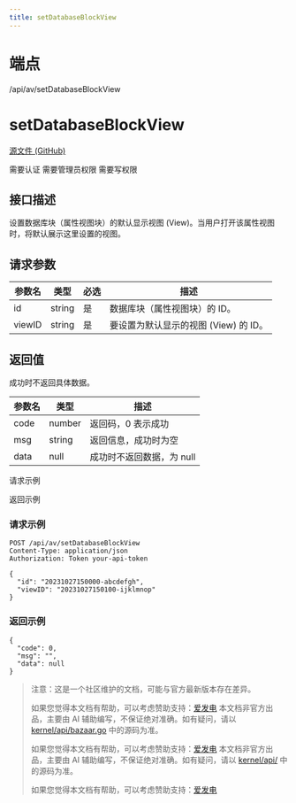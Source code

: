 ```yaml
---
title: setDatabaseBlockView
---
```

# 端点

/api/av/setDatabaseBlockView

# setDatabaseBlockView

[源文件 (GitHub)](https://github.com/siyuan-note/siyuan/blob/master/kernel/api/av.go "查看源文件")

需要认证 需要管理员权限 需要写权限

## 接口描述

设置数据库块（属性视图块）的默认显示视图 (View)。当用户打开该属性视图时，将默认展示这里设置的视图。

## 请求参数

| 参数名 | 类型 | 必选 | 描述 |
| --- | --- | --- | --- |
| id | string | 是 | 数据库块（属性视图块）的 ID。 |
| viewID | string | 是 | 要设置为默认显示的视图 (View) 的 ID。 |

## 返回值

成功时不返回具体数据。

| 参数名 | 类型 | 描述 |
| --- | --- | --- |
| code | number | 返回码，0 表示成功 |
| msg | string | 返回信息，成功时为空 |
| data | null | 成功时不返回数据，为 null |

请求示例

返回示例

### 请求示例

```
POST /api/av/setDatabaseBlockView
Content-Type: application/json
Authorization: Token your-api-token

{
  "id": "20231027150000-abcdefgh", 
  "viewID": "20231027150100-ijklmnop" 
}
```

### 返回示例

```
{
  "code": 0,
  "msg": "",
  "data": null
}
```

> 注意：这是一个社区维护的文档，可能与官方最新版本存在差异。
> 
> 如果您觉得本文档有帮助，可以考虑赞助支持：[爱发电](https://afdian.com/a/leolee9086?tab=feed)
> 本文档非官方出品，主要由 AI 辅助编写，不保证绝对准确。如有疑问，请以 [kernel/api/bazaar.go](https://github.com/siyuan-note/siyuan/blob/master/kernel/api/bazaar.go) 中的源码为准。
> 
> 如果您觉得本文档有帮助，可以考虑赞助支持：[爱发电](https://afdian.com/a/leolee9086?tab=feed)
> 本文档非官方出品，主要由 AI 辅助编写，不保证绝对准确。如有疑问，请以 [kernel/api/](https://github.com/siyuan-note/siyuan/blob/master/kernel/api/) 中的源码为准。
> 
> 如果您觉得本文档有帮助，可以考虑赞助支持：[爱发电](https://afdian.com/a/leolee9086?tab=feed)
